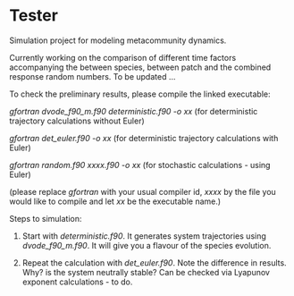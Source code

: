 # Tester
Simulation project for modeling metacommunity dynamics.

Currently working on the comparison of different time factors accompanying the between species, between patch and the combined response random numbers. To be updated ...

To check the preliminary results, please compile the linked executable:

*gfortran dvode_f90_m.f90 deterministic.f90 -o xx* (for deterministic trajectory calculations without Euler)

*gfortran det_euler.f90 -o xx* (for deterministic trajectory calculations with Euler)

*gfortran random.f90 xxxx.f90 -o xx* (for stochastic calculations - using Euler)

(please replace *gfortran* with your usual compiler id, *xxxx* by the file you would like to compile and let *xx* be the executable name.)

Steps to simulation:

1) Start with *deterministic.f90*. It generates system trajectories using *dvode_f90_m.f90*. It will give you a flavour of the species evolution.

2) Repeat the calculation with *det_euler.f90*. Note the difference in results. Why? is the system neutrally stable? Can be checked via Lyapunov exponent calculations - to do.
